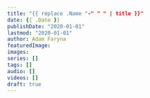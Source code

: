 ```yaml
---
title: "{{ replace .Name "-" " " | title }}"
date: {{ .Date }}
publishDate: "2020-01-01"
lastmod: "2020-01-01"
author: Adam Faryna
featuredImage:
images:
series: []
tags: []
audio: []
videos: []
draft: true
---
```


